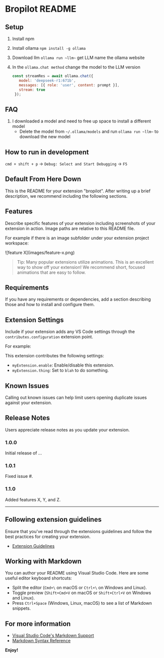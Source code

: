 # Bropilot README

## Setup

1. Install npm
2. Install ollama `npm install -g ollama`
3. Download llm `ollama run ~llm~` get LLM name the ollama website
4. In the `ollama.chat method` change the model to the LLM version

   ```javascript
   const streamRes = await ollama.chat({
      model: 'deepseek-r1:671b',
	  messages: [{ role: 'user', content: prompt }],
      stream: true
    });
    ```

## FAQ

1. I downloaded a model and need to free up space to install a different model
   - Delete the model from `~/.ollama/models` and run `ollama run ~llm~` to download the new model

## How to run in development

`cmd + shift + p` -> `Debug: Select and Start Debugging` -> `F5` 

## **Default From Here Down**

This is the README for your extension "bropilot". After writing up a brief description, we recommend including the following sections.

## Features

Describe specific features of your extension including screenshots of your extension in action. Image paths are relative to this README file.

For example if there is an image subfolder under your extension project workspace:

\!\[feature X\]\(images/feature-x.png\)

> Tip: Many popular extensions utilize animations. This is an excellent way to show off your extension! We recommend short, focused animations that are easy to follow.

## Requirements

If you have any requirements or dependencies, add a section describing those and how to install and configure them.

## Extension Settings

Include if your extension adds any VS Code settings through the `contributes.configuration` extension point.

For example:

This extension contributes the following settings:

* `myExtension.enable`: Enable/disable this extension.
* `myExtension.thing`: Set to `blah` to do something.

## Known Issues

Calling out known issues can help limit users opening duplicate issues against your extension.

## Release Notes

Users appreciate release notes as you update your extension.

### 1.0.0

Initial release of ...

### 1.0.1

Fixed issue #.

### 1.1.0

Added features X, Y, and Z.

---

## Following extension guidelines

Ensure that you've read through the extensions guidelines and follow the best practices for creating your extension.

* [Extension Guidelines](https://code.visualstudio.com/api/references/extension-guidelines)

## Working with Markdown

You can author your README using Visual Studio Code. Here are some useful editor keyboard shortcuts:

* Split the editor (`Cmd+\` on macOS or `Ctrl+\` on Windows and Linux).
* Toggle preview (`Shift+Cmd+V` on macOS or `Shift+Ctrl+V` on Windows and Linux).
* Press `Ctrl+Space` (Windows, Linux, macOS) to see a list of Markdown snippets.

## For more information

* [Visual Studio Code's Markdown Support](http://code.visualstudio.com/docs/languages/markdown)
* [Markdown Syntax Reference](https://help.github.com/articles/markdown-basics/)

**Enjoy!**
